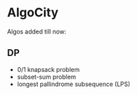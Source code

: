 # AlgoCity
Algos added till now:

## DP
- 0/1 knapsack problem
- subset-sum problem
- longest pallindrome subsequence (LPS)
